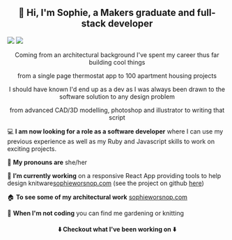 <h2 align="center">  👋 Hi, I'm Sophie, a Makers graduate and full-stack developer </h2>

[<img src="https://img.shields.io/badge/LinkedIn-0077B5?style=for-the-badge&logo=linkedin&logoColor=white" />](https://www.linkedin.com/in/sophieworsnop/) [<img src="https://img.shields.io/badge/Gmail-D14836?style=for-the-badge&logo=gmail&logoColor=white" />](mailto:sophie.g.worsnop@gmail.com)

<p align="center"> Coming from an architectural background I've spent my career thus far building cool things </p>
<p align="center"> from a single page thermostat app to 100 apartment housing projects </p>

<p align="center"> I should have known I'd end up as a dev as I was always been drawn to the software solution to any design problem </p>
<p align="center"> from advanced CAD/3D modelling, photoshop and illustrator to writing that script </p>

 💻 **I am now looking for a role as a software developer**  where I can use my previous experience as well as my Ruby and Javascript skills to work on exciting projects.

 👩  **My pronouns are**  she/her
 
 🧶 **I’m currently working** on a responsive React App providing tools to help design knitware[sophieworsnop.com](https://sophieworsnop.com) (see the project on github [here](https://github.com/sophiewo/sophieknits))
 
 🏠  **To see some of my architectural work** [sophieworsnop.com](https://sophieworsnop.com)

 🌿 **When I'm not coding** you can find me gardening or knitting
 

 <h4 align="center"> ⬇️ Checkout what I've been working on ⬇️ </h4>
 
